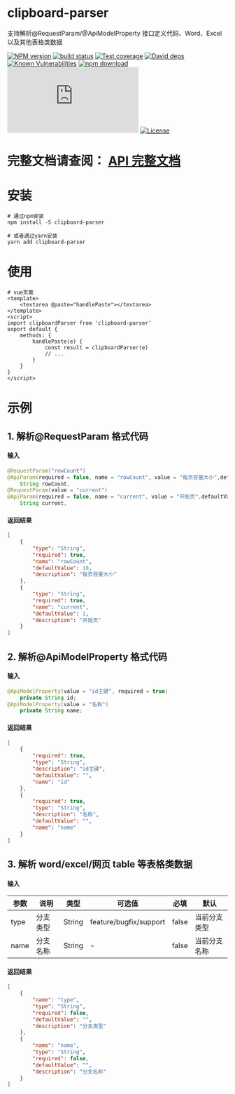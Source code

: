 # clipboard-parser

支持解析@RequestParam/@ApiModelProperty 接口定义代码、Word、Excel 以及其他表格类数据

[![NPM version][npm-image]][npm-url]
[![build status][travis-image]][travis-url]
[![Test coverage][codecov-image]][codecov-url]
[![David deps][david-image]][david-url]
[![Known Vulnerabilities][snyk-image]][snyk-url]
[![npm download][download-image]][download-url]
[![gzip][gzip-image]][gzip-url]
[![License][license-image]][license-url]

[npm-image]: https://img.shields.io/npm/v/clipboard-parser.svg?style=flat-square
[npm-url]: https://npmjs.org/package/clipboard-parser
[travis-image]: https://travis-ci.com/saqqdy/clipboard-parser.svg?branch=master
[travis-url]: https://travis-ci.com/saqqdy/clipboard-parser
[codecov-image]: https://img.shields.io/codecov/c/github/saqqdy/clipboard-parser.svg?style=flat-square
[codecov-url]: https://codecov.io/github/saqqdy/clipboard-parser?branch=master
[david-image]: https://img.shields.io/david/saqqdy/clipboard-parser.svg?style=flat-square
[david-url]: https://david-dm.org/saqqdy/clipboard-parser
[snyk-image]: https://snyk.io/test/npm/clipboard-parser/badge.svg?style=flat-square
[snyk-url]: https://snyk.io/test/npm/clipboard-parser
[download-image]: https://img.shields.io/npm/dm/clipboard-parser.svg?style=flat-square
[download-url]: https://npmjs.org/package/clipboard-parser
[gzip-image]: http://img.badgesize.io/https://unpkg.com/clipboard-parser/lib/index.js?compression=gzip&label=gzip%20size:%20JS
[gzip-url]: http://img.badgesize.io/https://unpkg.com/clipboard-parser/lib/index.js?compression=gzip&label=gzip%20size:%20JS
[license-image]: https://img.shields.io/badge/License-MIT-yellow.svg
[license-url]: LICENSE

# **完整文档请查阅： [API 完整文档](./docs/modules.md)**

# 安装

```shell
# 通过npm安装
npm install -S clipboard-parser

# 或者通过yarn安装
yarn add clipboard-parser
```

# 使用

```vue
# vue页面
<template>
    <textarea @paste="handlePaste"></textarea>
</template>
<script>
import clipboardParser from 'clipboard-parser'
export default {
    methods: {
        handlePaste(e) {
            const result = clipboardParser(e)
            // ...
        }
    }
}
</script>
```

# 示例

## 1. 解析@RequestParam 格式代码

#### 输入

```java
@RequestParam("rowCount")
@ApiParam(required = false, name = "rowCount", value = "每页容量大小",defaultValue = 10)
    String rowCount,
@RequestParam(value = "current")
@ApiParam(required = false, name = "current", value = "开始页",defaultValue = 1)
    String current,
```

#### 返回结果

```json
[
    {
        "type": "String",
        "required": true,
        "name": "rowCount",
        "defaultValue": 10,
        "description": "每页容量大小"
    },
    {
        "type": "String",
        "required": true,
        "name": "current",
        "defaultValue": 1,
        "description": "开始页"
    }
]
```

## 2. 解析@ApiModelProperty 格式代码

#### 输入

```java
@ApiModelProperty(value = "id主键", required = true)
    private String id;
@ApiModelProperty(value = "名称")
    private String name;
```

#### 返回结果

```json
[
    {
        "required": true,
        "type": "String",
        "description": "id主键",
        "defaultValue": "",
        "name": "id"
    },
    {
        "required": true,
        "type": "String",
        "description": "名称",
        "defaultValue": "",
        "name": "name"
    }
]
```

## 3. 解析 word/excel/网页 table 等表格类数据

#### 输入

| 参数 | 说明     | 类型   | 可选值                 | 必填  | 默认         |
| ---- | -------- | ------ | ---------------------- | ----- | ------------ |
| type | 分支类型 | String | feature/bugfix/support | false | 当前分支类型 |
| name | 分支名称 | String | -                      | false | 当前分支名称 |

#### 返回结果

```json
[
    {
        "name": "type",
        "type": "String",
        "required": false,
        "defaultValue": "",
        "description": "分支类型"
    },
    {
        "name": "name",
        "type": "String",
        "required": false,
        "defaultValue": "",
        "description": "分支名称"
    }
]
```
